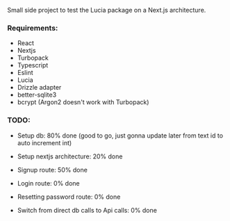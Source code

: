 Small side project to test the Lucia package on a Next.js architecture.

### Requirements:

- React
- Nextjs
- Turbopack
- Typescript
- Eslint
- Lucia
- Drizzle adapter
- better-sqlite3
- bcrypt (Argon2 doesn't work with Turbopack)

### TODO:

- Setup db: 80% done (good to go, just gonna update later from text id to auto increment int)

- Setup nextjs architecture: 20% done

- Signup route: 50% done

- Login route: 0% done

- Resetting password route: 0% done

- Switch from direct db calls to Api calls: 0% done

